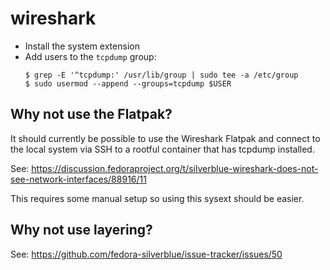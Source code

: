 # wireshark

- Install the system extension
- Add users to the `tcpdump` group:
  ```
  $ grep -E '^tcpdump:' /usr/lib/group | sudo tee -a /etc/group
  $ sudo usermod --append --groups=tcpdump $USER
  ```

## Why not use the Flatpak?

It should currently be possible to use the Wireshark Flatpak and connect to the
local system via SSH to a rootful container that has tcpdump installed.

See: https://discussion.fedoraproject.org/t/silverblue-wireshark-does-not-see-network-interfaces/88916/11

This requires some manual setup so using this sysext should be easier.

## Why not use layering?

See: <https://github.com/fedora-silverblue/issue-tracker/issues/50>
